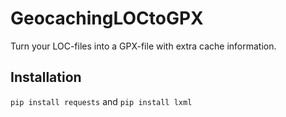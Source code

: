 # GeocachingLOCtoGPX

Turn your LOC-files into a GPX-file with extra cache information.

## Installation
```pip install requests``` and ```pip install lxml```
